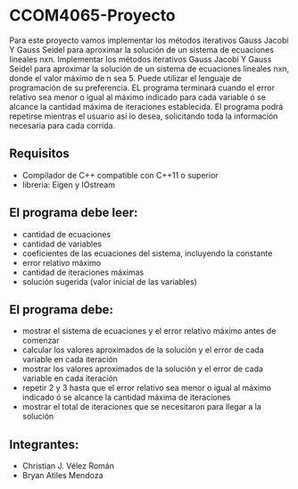 # CCOM4065-Proyecto
Para este proyecto vamos implementar los métodos iterativos Gauss Jacobi Y Gauss Seidel para aproximar la solución de un sistema de ecuaciones lineales nxn.
Implementar los métodos iterativos Gauss Jacobi Y Gauss Seidel para aproximar la solución de un
sistema de ecuaciones lineales nxn, donde el valor máximo de n sea 5. Puede utilizar el lenguaje de
programación de su preferencia. EL programa terminará cuando el error relativo sea menor o igual al
máximo indicado para cada variable ó se alcance la cantidad máxima de iteraciones establecida. El
programa podrá repetirse mientras el usuario así lo desea, solicitando toda la información necesaria
para cada corrida.

## Requisitos
- Compilador de C++ compatible con C++11 o superior
- libreria: Eigen y IOstream

## El programa debe leer:
- cantidad de ecuaciones
- cantidad de variables
- coeficientes de las ecuaciones del sistema, incluyendo la constante
- error relativo máximo
- cantidad de iteraciones máximas
- solución sugerida (valor inicial de las variables)

## El programa debe:
- mostrar el sistema de ecuaciones y el error relativo máximo antes de comenzar
- calcular los valores aproximados de la solución y el error de cada variable en cada iteración
- mostrar los valores aproximados de la solución y el error de cada variable en cada iteración
- repetir 2 y 3 hasta que el error relativo sea menor o igual al máximo indicado ó se alcance la cantidad máxima de iteraciones
- mostrar el total de iteraciones que se necesitaron para llegar a la solución

## Integrantes:
- Christian J. Vélez Román
- Bryan Atiles Mendoza
